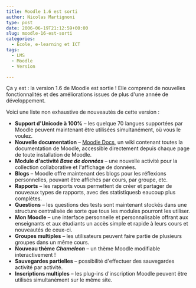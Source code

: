 ```yaml
---
title: Moodle 1.6 est sorti
author: Nicolas Martignoni
type: post
date: 2006-06-19T21:12:59+00:00
slug: moodle-16-est-sorti
categories:
  - École, e-learning et ICT
tags:
  - LMS
  - Moodle
  - Version

---
```

Ça y est : la version 1.6 de Moodle est sortie ! Elle comprend de nouvelles fonctionnalités et des améliorations issues de plus d'une année de développement.

Voici une liste non exhaustive de nouveautés de cette version :

  * **Support d'Unicode à 100%** &#8211; les quelque 70 langues supportées par Moodle peuvent maintenant être utilisées simultanément, où vous le voulez.
  * **Nouvelle documentation** &#8211; <a title="Documentation de Moodle" href="http://docs.moodle.org/fr/">Moodle Docs</a>, un wiki contenant toutes la documentation de Moodle, accessible directement depuis chaque page de toute installation de Moodle.
  * **Module d'activité _Base de données_** &#8211; une nouvelle activité pour la collection collaborative et l'affichage de données.
  * **Blogs** &#8211; Moodle offre maintenant des blogs pour les réflexions personnelles, pouvant être affichés par cours, par groupe, etc.
  * **Rapports** &#8211; les rapports vous permettent de créer et partager de nouveaux types de rapports, avec des statistiquesb eaucoup plus complètes.
  * **Questions** &#8211; <span class="data autolink">les questions des tests sont maintenant </span>stockés dans une structure centralisée de sorte que tous les modules pourront les utiliser.
  * **Mon Moodle** &#8211; une interface personnelle et personnalisable offrant aux enseignants et aux étudiants un accès simple et rapide à leurs cours et nouveautés de ceux-ci.
  * **Groupes multiples** &#8211; les utilisateurs peuvent faire partie de plusieurs groupes dans un même cours.
  * **Nouveau thème _Chameleon_** &#8211; un thème Moodle modifiable interactivement !
  * **Sauvegardes partielles** &#8211; possibilité d'effectuer des sauvegardes activité par activité.
  * **<span class="extiw">Inscriptions multiples</span>** &#8211; les plug-ins d'inscription Moodle peuvent être utilisés simultanément sur le même site.